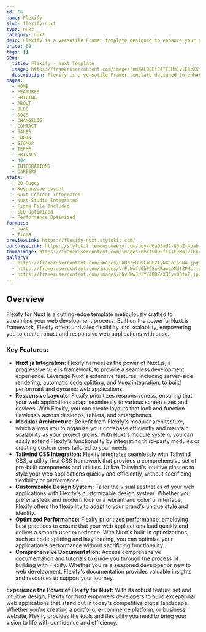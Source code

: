 ```yaml
---
id: 16
name: Flexify
slug: flexify-nuxt
type: nuxt
category: nuxt
desc: Flexify is a versatile Framer template designed to enhance your prototyping experience. With a focus on flexibility and ease of use, Flexify empowers you to create dynamic and responsive user interfaces that adapt to various screen sizes.
price: 69
tags: []
seo:
  title: Flexify - Nuxt Template
  image: https://framerusercontent.com/images/nmXALQOEfE4TEJMm1vlEkcXKmD0.jpg?scale-down-to=1024
  description: Flexify is a versatile Framer template designed to enhance your prototyping experience. With a focus on flexibility and ease of use, Flexify empowers you to create dynamic and responsive user interfaces that adapt to various screen sizes.
pages:
  - HOME
  - FEATURES
  - PRICING
  - ABOUT
  - BLOG
  - DOCS
  - CHANGELOG
  - CONTACT
  - SALES
  - LOGIN
  - SIGNUP
  - TERMS
  - PRIVACY
  - 404
  - INTEGRATIONS
  - CAREERS
stats:
  - 20 Pages
  - Responsive Layout
  - Nuxt Content Integrated
  - Nuxt Studio Integrated
  - Figma File Included
  - SEO Optimized
  - Performance Optimized
formats:
  - nuxt
  - figma
previewLink: https://flexify-nuxt.stylokit.com/
purchaseLink: https://stylokit.lemonsqueezy.com/buy/d6a93ad2-85b2-4bab-8e1c-a71f19bf439f
thumbImage: https://framerusercontent.com/images/nmXALQOEfE4TEJMm1vlEkcXKmD0.jpg?scale-down-to=1024
gallery:
  - https://framerusercontent.com/images/Lk8bryD99CmBUZfyNXCaiSGNA.jpg?scale-down-to=1024
  - https://framerusercontent.com/images/VrPcNofU6hP2EuKRaoLpMdIZPHc.jpg?scale-down-to=1024
  - https://framerusercontent.com/images/bNvHWwJUlYY4BBZaX3Cvy06faE.jpg?scale-down-to=1024
---
```


## Overview

Flexify for Nuxt is a cutting-edge template meticulously crafted to streamline your web development process. Built on the powerful Nuxt.js framework, Flexify offers unrivaled flexibility and scalability, empowering you to create robust and responsive web applications with ease.

### Key Features:

- **Nuxt.js Integration:** Flexify harnesses the power of Nuxt.js, a progressive Vue.js framework, to provide a seamless development experience. Leverage Nuxt's extensive features, including server-side rendering, automatic code splitting, and Vuex integration, to build performant and dynamic web applications.
- **Responsive Layouts:** Flexify prioritizes responsiveness, ensuring that your web applications adapt seamlessly to various screen sizes and devices. With Flexify, you can create layouts that look and function flawlessly across desktops, tablets, and smartphones.
- **Modular Architecture:** Benefit from Flexify's modular architecture, which allows you to organize your codebase efficiently and maintain scalability as your project grows. With Nuxt's module system, you can easily extend Flexify's functionality by integrating third-party modules or creating custom ones tailored to your needs.
- **Tailwind CSS Integration:** Flexify integrates seamlessly with Tailwind CSS, a utility-first CSS framework that provides a comprehensive set of pre-built components and utilities. Utilize Tailwind's intuitive classes to style your web applications quickly and efficiently, without sacrificing flexibility or performance.
- **Customizable Design System:** Tailor the visual aesthetics of your web applications with Flexify's customizable design system. Whether you prefer a sleek and modern look or a vibrant and colorful interface, Flexify offers the flexibility to adapt to your brand's unique style and identity.
- **Optimized Performance:** Flexify prioritizes performance, employing best practices to ensure that your web applications load quickly and deliver a smooth user experience. With Nuxt's built-in optimizations, such as code splitting and lazy loading, you can optimize your application's performance without sacrificing functionality.
- **Comprehensive Documentation:** Access comprehensive documentation and tutorials to guide you through the process of building with Flexify. Whether you're a seasoned developer or new to web development, Flexify's documentation provides valuable insights and resources to support your journey.

**Experience the Power of Flexify for Nuxt:** With its robust feature set and intuitive design, Flexify for Nuxt empowers developers to build exceptional web applications that stand out in today's competitive digital landscape. Whether you're creating a portfolio, e-commerce platform, or business website, Flexify provides the tools and flexibility you need to bring your vision to life with confidence and efficiency.
